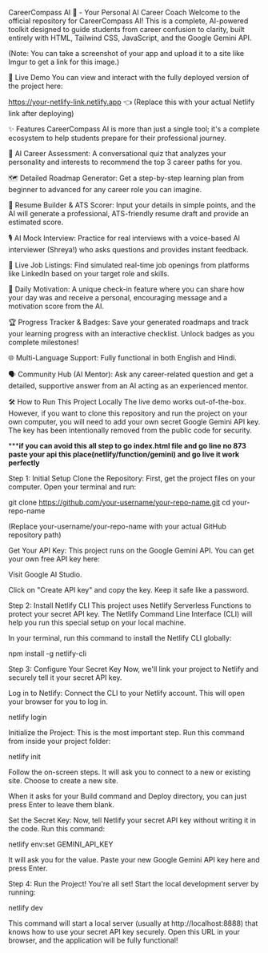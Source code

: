 CareerCompass AI 🧭 - Your Personal AI Career Coach
Welcome to the official repository for CareerCompass AI! This is a complete, AI-powered toolkit designed to guide students from career confusion to clarity, built entirely with HTML, Tailwind CSS, JavaScript, and the Google Gemini API.

(Note: You can take a screenshot of your app and upload it to a site like Imgur to get a link for this image.)

🚀 Live Demo
You can view and interact with the fully deployed version of the project here:

https://your-netlify-link.netlify.app 👈 (Replace this with your actual Netlify link after deploying)

✨ Features
CareerCompass AI is more than just a single tool; it's a complete ecosystem to help students prepare for their professional journey.

🤖 AI Career Assessment: A conversational quiz that analyzes your personality and interests to recommend the top 3 career paths for you.

🗺️ Detailed Roadmap Generator: Get a step-by-step learning plan from beginner to advanced for any career role you can imagine.

📄 Resume Builder & ATS Scorer: Input your details in simple points, and the AI will generate a professional, ATS-friendly resume draft and provide an estimated score.

🎙️ AI Mock Interview: Practice for real interviews with a voice-based AI interviewer (Shreya!) who asks questions and provides instant feedback.

💼 Live Job Listings: Find simulated real-time job openings from platforms like LinkedIn based on your target role and skills.

💖 Daily Motivation: A unique check-in feature where you can share how your day was and receive a personal, encouraging message and a motivation score from the AI.

🏆 Progress Tracker & Badges: Save your generated roadmaps and track your learning progress with an interactive checklist. Unlock badges as you complete milestones!

🌐 Multi-Language Support: Fully functional in both English and Hindi.

🗣️ Community Hub (AI Mentor): Ask any career-related question and get a detailed, supportive answer from an AI acting as an experienced mentor.

🛠️ How to Run This Project Locally
The live demo works out-of-the-box. However, if you want to clone this repository and run the project on your own computer, you will need to add your own secret Google Gemini API key. The key has been intentionally removed from the public code for security.


*****if you can avoid this all step to go index.html file and go line no 873 paste your api  this place(netlify/function/gemini) and go live it work perfectly**


Step 1: Initial Setup
Clone the Repository:
First, get the project files on your computer. Open your terminal and run:

git clone https://github.com/your-username/your-repo-name.git
cd your-repo-name

(Replace your-username/your-repo-name with your actual GitHub repository path)

Get Your API Key:
This project runs on the Google Gemini API. You can get your own free API key here:

Visit Google AI Studio.

Click on "Create API key" and copy the key. Keep it safe like a password.

Step 2: Install Netlify CLI
This project uses Netlify Serverless Functions to protect your secret API key. The Netlify Command Line Interface (CLI) will help you run this special setup on your local machine.

In your terminal, run this command to install the Netlify CLI globally:

npm install -g netlify-cli

Step 3: Configure Your Secret Key
Now, we'll link your project to Netlify and securely tell it your secret API key.

Log in to Netlify:
Connect the CLI to your Netlify account. This will open your browser for you to log in.

netlify login

Initialize the Project:
This is the most important step. Run this command from inside your project folder:

netlify init

Follow the on-screen steps. It will ask you to connect to a new or existing site. Choose to create a new site.

When it asks for your Build command and Deploy directory, you can just press Enter to leave them blank.

Set the Secret Key:
Now, tell Netlify your secret API key without writing it in the code. Run this command:

netlify env:set GEMINI_API_KEY

It will ask you for the value. Paste your new Google Gemini API key here and press Enter.

Step 4: Run the Project!
You're all set! Start the local development server by running:

netlify dev

This command will start a local server (usually at http://localhost:8888) that knows how to use your secret API key securely. Open this URL in your browser, and the application will be fully functional!
